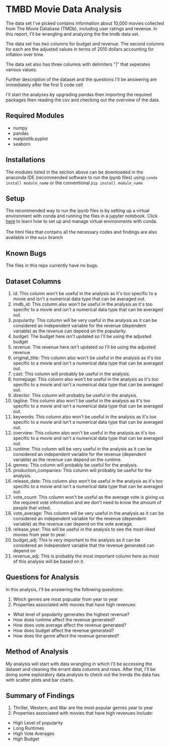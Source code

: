 # TMBD Movie Data Analysis

The data set I've picked contains information about 10,000 movies collected from The Movie Database (TMDb), including user ratings and revenue. In this report, I'll be wrangling and analyzing the the tmdb data set.

The data set has two columns for budget and revenue. The second columns for each are the adjusted values in terms of 2010 dollars accounting for inflation over time.

The data set also has three columns with delimiters "|" that seperates various values.

Further description of the dataset and the questions I'll be answering are immediately after the first 5 code cell

I'll start the analyses by upgrading pandas then importing the required packages then reading the csv and checking out the overview of the data.

## Required Modules
* numpy
* pandas
* matplotlib.pyplot
* seaborn

## Installations
The modules listed in the section above can be downloaded in the anaconda IDE (recommended software to run the ipynb files) using `conda install module_name` or the conventional `pip install module_name`

## Setup
The recommended way to run the ipynb files is by setting up a virtual environment with conda and running the files in a jupyter notebook. Click [here](https://docs.conda.io/projects/conda/en/latest/user-guide/tasks/manage-environments.html) to learn how to set up and manage virtual environments with conda.<br><br>
The html files that contains all the necessary codes and findings are also available in the `main` branch

## Known Bugs
The files in this repo currently have no bugs.

## Dataset Columns
1. id: This column won't be useful in the analysis as it's too specific to a movie and isn't a numerical data type that can be averaged out.
2. imdb_id: This column also won't be useful in the analysis as it's too specific to a movie and isn't a numerical data type that can be averaged out.
3. popularity: This column will be very useful in the analysis as it can be considered an independent variable for the revenue (dependent variable) as the revenue can depend on the popularity.
4. budget: The budget here isn't updated so I'll be using the adjusted budget
5. revenue: The revenue here isn't updated so I'll be using the adjusted revenue
6. original_title: This column also won't be useful in the analysis as it's too specific to a movie and isn't a numerical data type that can be averaged out.
7. cast: This column will probably be useful in the analysis.
8. homepage: This column also won't be useful in the analysis as it's too specific to a movie and isn't a numerical data type that can be averaged out.
9. director: This column will probably be useful in the analysis.
10. tagline: This column also won't be useful in the analysis as it's too specific to a movie and isn't a numerical data type that can be averaged out.
11. keywords: This column also won't be useful in the analysis as it's too specific to a movie and isn't a numerical data type that can be averaged out.
12. overview: This column also won't be useful in the analysis as it's too specific to a movie and isn't a numerical data type that can be averaged out.
13. runtime: This column will be very useful in the analysis as it can be considered an independent variable for the revenue (dependent variable) as the revenue can depend on the runtime.
14. genres: This column will probably be useful for the analysis.
15. production_companies: This column will probably be useful for the analysis.
16. release_date: This column also won't be useful in the analysis as it's too specific to a movie and isn't a numerical data type that can be averaged out.
17. vote_count: This column won't be useful as the average vote is giving us the required vote information and we don't need to know the amount of people that voted.
18. vote_average: This column will be very useful in the analysis as it can be considered an independent variable for the revenue (dependent variable) as the revenue can depend on the vote average.
19. release_year: This will be useful in the analysis to see the most-liked movies from year to year.
20. budget_adj: This is very important to the analysis as it can be considered an independent variable that the revenue generated can depend on
21. revenue_adj: This is probably the most important column here as most of this analysis will be based on it.

## Questions for Analysis
In this analysis, I'll be answering the following questions:
1. Which genres are most popualar from year to year
2. Properties associated with movies that have high revenues
- What level of popularity generates the highest revenue?
- How does runtime affect the revenue generated?
- How does vote average affect the revenue generated?
- How does budget affect the revenue generated?
- How does the genre affect the revenue generated?

## Method of Analysis
My analysis will start with data wrangling in which I'll be accessing the dataset and cleaning the errant data columns and rows.
After that, I'll be doing some exploratory data analysis to check out the trends the data has with scatter plots and bar charts.

## Summary of Findings
1. Thriller, Western, and War are the most popular genres year to year
2. Properties associated with movies that have high revenues include:
- High Level of popularity
- Long Runtimes
- High Vote Averages
- High Budget
